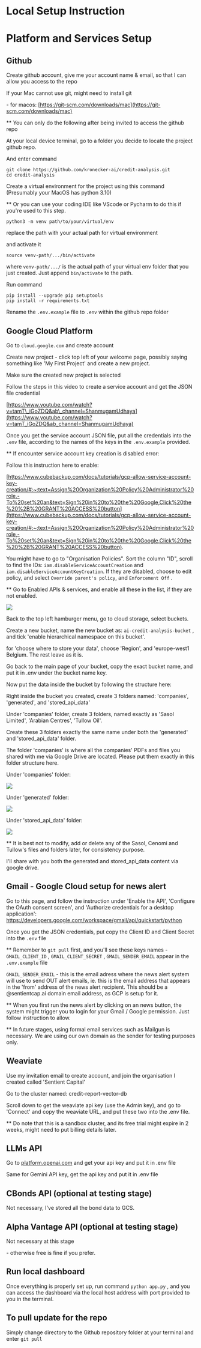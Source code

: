 # Local Setup Instruction

# Platform and Services Setup

## Github

Create github account, give me your account name & email, so that I can allow you access to the repo

  

If your Mac cannot use git, might need to install git

\- for macos: [https://git-scm.com/downloads/mac](https://git-scm.com/downloads/mac)

  

\*\* You can only do the following after being invited to access the github repo

At your local device terminal, go to a folder you decide to locate the project github repo.

  

And enter command

```plain
git clone https://github.com/kronecker-ai/credit-analysis.git
cd credit-analysis
```

  

Create a virtual environment for the project using this command (Presumably your MacOS has python 3.10)

\*\* Or you can use your coding IDE like VScode or Pycharm to do this if you're used to this step.

```plain
python3 -m venv path/to/your/virtual/env
```

replace the path with your actual path for virtual environment

  

and activate it

```plain
source venv-path/.../bin/activate
```

where `venv-path/.../` is the actual path of your virtual env folder that you just created. Just append `bin/activate` to the path.

  

Run command

```plain
pip install --upgrade pip setuptools
pip install -r requirements.txt
```

  

Rename the `.env.example` file to `.env` within the github repo folder

  

## Google Cloud Platform

Go to `cloud.google.com` and create account

  

Create new project - click top left of your welcome page, possibly saying something like 'My First Project' and create a new project.

  

Make sure the created new project is selected

  

Follow the steps in this video to create a service account and get the JSON file credential

[https://www.youtube.com/watch?v=tamT\_iGoZDQ&ab\_channel=ShanmugamUdhaya](https://www.youtube.com/watch?v=tamT_iGoZDQ&ab_channel=ShanmugamUdhaya)

  

Once you get the service account JSON file, put all the credentials into the `.env` file, according to the names of the keys in the `.env.example` provided.

  

\*\* If encounter service account key creation is disabled error:

Follow this instruction here to enable:

[https://www.cubebackup.com/docs/tutorials/gcp-allow-service-account-key-creation/#:~:text=Assign%20Organization%20Policy%20Administrator%20role,-To%20set%20an&text=Sign%20in%20to%20the%20Google,Click%20the%20%2B%20GRANT%20ACCESS%20button](https://www.cubebackup.com/docs/tutorials/gcp-allow-service-account-key-creation/#:~:text=Assign%20Organization%20Policy%20Administrator%20role,-To%20set%20an&text=Sign%20in%20to%20the%20Google,Click%20the%20%2B%20GRANT%20ACCESS%20button).

  

You might have to go to "Organisation Policies". Sort the column "ID", scroll to find the IDs: `iam.disableServiceAccountCreation` and `iam.disableServiceAccountKeyCreation`. If they are disabled, choose to edit policy, and select `Override parent's policy`, and `Enforcement Off` .

  

\*\* Go to Enabled APIs & services, and enable all these in the list, if they are not enabled.

![](https://t9018625102.p.clickup-attachments.com/t9018625102/7bd1710d-c72f-4fc9-92fb-a9dc90d4df2e/Screenshot%20from%202025-04-10%2010-17-03.png)

  

  

Back to the top left hamburger menu, go to cloud storage, select buckets.

  

Create a new bucket, name the new bucket as: `ai-credit-analysis-bucket` , and tick 'enable hierarchical namespace on this bucket'.

for 'choose where to store your data', choose 'Region', and 'europe-west1 Belgium. The rest leave as it is.

  

Go back to the main page of your bucket, copy the exact bucket name, and put it in .env under the bucket name key.

  

Now put the data inside the bucket by following the structure here:

Right inside the bucket you created, create 3 folders named: 'companies', 'generated', and 'stored\_api\_data'

  

Under 'companies' folder, create 3 folders, named exactly as 'Sasol Limited', 'Arabian Centres', 'Tullow Oil'.

  

Create these 3 folders exactly the same name under both the 'generated' and 'stored\_api\_data' folder.

  

The folder 'companies' is where all the companies' PDFs and files you shared with me via Google Drive are located. Please put them exactly in this folder structure here.

  

Under 'companies' folder:

![](https://t9018625102.p.clickup-attachments.com/t9018625102/8d17ff7f-24e5-4b6c-96e1-f374dafba4ed/Screenshot%20from%202025-04-08%2011-53-42.png)

  

Under 'generated' folder:

![](https://t9018625102.p.clickup-attachments.com/t9018625102/d60217b1-7791-4287-ae51-e2c9f8e28f07/Screenshot%20from%202025-04-08%2011-54-36.png)

  

  

Under 'stored\_api\_data' folder:

![](https://t9018625102.p.clickup-attachments.com/t9018625102/b18d3f2b-a3fb-4b54-aacc-70594bf8fc8f/Screenshot%20from%202025-04-08%2011-54-52.png)

  

  

\*\* It is best not to modify, add or delete any of the Sasol, Cenomi and Tullow's files and folders later, for consistency purpose.

  

I'll share with you both the generated and stored\_api\_data content via google drive.

  

## Gmail - Google Cloud setup for news alert

Go to this page, and follow the instruction under 'Enable the API', 'Configure the OAuth consent screen', and 'Authorize credentials for a desktop application':
https://developers.google.com/workspace/gmail/api/quickstart/python

  

Once you get the JSON credentials, put copy the Client ID and Client Secret into the `.env` file

\*\* Remember to `git pull` first, and you'll see these keys names - `GMAIL_CLIENT_ID` , `GMAIL_CLIENT_SECRET` , `GMAIL_SENDER_EMAIL` appear in the `.env.example` file

  

`GMAIL_SENDER_EMAIL` - this is the email adress where the news alert system will use to send OUT alert emails, ie. this is the email address that appears in the 'from' address of the news alert recipient. This should be a @sentientcap.ai domain email address, as GCP is setup for it.

  

\*\* When you first run the news alert by clicking on an news button, the system might trigger you to login for your Gmail / Google permission. Just follow instruction to allow.

  

\*\* In future stages, using formal email services such as Mailgun is necessary. We are using our own domain as the sender for testing purposes only.

  

## Weaviate

Use my invitation email to create account, and join the organisation I created called 'Sentient Capital'

  

Go to the cluster named: credit-report-vector-db

  

Scroll down to get the weaviate api key (use the Admin key), and go to 'Connect' and copy the weaviate URL, and put these two into the .env file.

  

\*\* Do note that this is a sandbox cluster, and its free trial might expire in 2 weeks, might need to put billing details later.

  

## LLMs API

Go to [platform.openai.com](http://platform.openai.com) and get your api key and put it in .env file

  

Same for Gemini API key, get the api key and put it in .env file

  

## CBonds API (optional at testing stage)

Not necessary, I've stored all the bond data to GCS.

  

## Alpha Vantage API (optional at testing stage)

Not necessary at this stage

\- otherwise free is fine if you prefer.

  

## Run local dashboard

Once everything is properly set up, run command `python app.py` , and you can access the dashboard via the local host address with port provided to you in the terminal.

  

## To pull update for the repo

Simply change directory to the Github repository folder at your terminal and enter `git pull`
